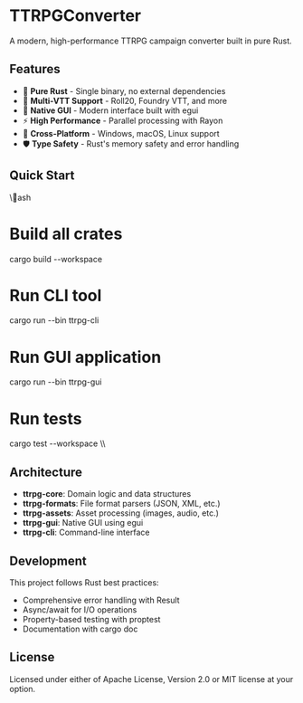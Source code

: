 # TTRPGConverter

A modern, high-performance TTRPG campaign converter built in pure Rust.

## Features

- 🚀 **Pure Rust** - Single binary, no external dependencies
- 🎯 **Multi-VTT Support** - Roll20, Foundry VTT, and more
- 🎨 **Native GUI** - Modern interface built with egui  
- ⚡ **High Performance** - Parallel processing with Rayon
- 📱 **Cross-Platform** - Windows, macOS, Linux support
- 🛡️ **Type Safety** - Rust's memory safety and error handling

## Quick Start

\\\ash
# Build all crates
cargo build --workspace

# Run CLI tool
cargo run --bin ttrpg-cli

# Run GUI application
cargo run --bin ttrpg-gui

# Run tests
cargo test --workspace
\\\

## Architecture

- **ttrpg-core**: Domain logic and data structures
- **ttrpg-formats**: File format parsers (JSON, XML, etc.)
- **ttrpg-assets**: Asset processing (images, audio, etc.)
- **ttrpg-gui**: Native GUI using egui
- **ttrpg-cli**: Command-line interface

## Development

This project follows Rust best practices:
- Comprehensive error handling with Result<T>
- Async/await for I/O operations  
- Property-based testing with proptest
- Documentation with cargo doc

## License

Licensed under either of Apache License, Version 2.0 or MIT license at your option.
